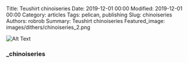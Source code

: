 Title: Teushirt chinoiseries
Date: 2019-12-01 00:00
Modified: 2019-12-01 00:00
Category: articles
Tags: pelican, publishing
Slug: chinoiseries
Authors: robrob
Summary: Teushirt chinoiseries
Featured_image: images/dithers/chinoiseries_2.png


![Alt Text]({static}/original_images/chinoiseries_original.png#gallerie)
### _chinoiseries
